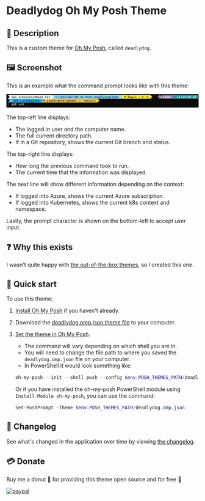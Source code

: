 # Deadlydog Oh My Posh Theme

## 💬 Description

This is a custom theme for [Oh My Posh](https://ohmyposh.dev), called `deadlydog`.

## 🖼 Screenshot

This is an example what the command prompt looks like with this theme:

![deadlydog oh-my-posh screenshot](docs/Images/deadlydog-theme-screenshot.png)

The top-left line displays:

- The logged in user and the computer name.
- The full current directory path.
- If in a Git repository, shows the current Git branch and status.

The top-right line displays:

- How long the previous command took to run.
- The current time that the information was displayed.

The next line will show different information depending on the context:

- If logged into Azure, shows the current Azure subscription.
- If logged into Kubernetes, shows the current k8s context and namespace.

Lastly, the prompt character is shown on the bottom-left to accept user input.

## ❓ Why this exists

I wasn't quite happy with [the out-of-the-box themes](https://ohmyposh.dev/docs/themes), so I created this one.

## 🚀 Quick start

To use this theme:

1. [Install Oh My Posh](https://ohmyposh.dev/docs/windows) if you haven't already.
1. Download the [deadlydog.omp.json theme file](src/deadlydog.omp.json) to your computer.
1. [Set the theme in Oh My Posh](https://ohmyposh.dev/docs/windows#replace-your-existing-prompt).

   - The command will vary depending on which shell you are in.
   - You will need to change the file path to where you saved the `deadlydog.omp.json` file on your computer.
   - In PowerShell it would look something like:

   ```powershell
   oh-my-posh --init --shell pwsh --config $env:POSH_THEMES_PATH/deadlydog.omp.json | Invoke-Expression
   ```

   Or if you have installed the oh-my-posh PowerShell module using `Install-Module oh-my-posh`, you can use the command:

   ```powershell
   Set-PoshPrompt -Theme $env:POSH_THEMES_PATH/deadlydog.omp.json
   ```

## 📃 Changelog

See what's changed in the application over time by viewing [the changelog](Changelog.md).

## 💳 Donate

Buy me a donut 🍩 for providing this theme open source and for free 🙂

[![paypal](https://www.paypalobjects.com/en_US/i/btn/btn_donateCC_LG.gif)](https://www.paypal.me/deadlydogDan/5USD)
